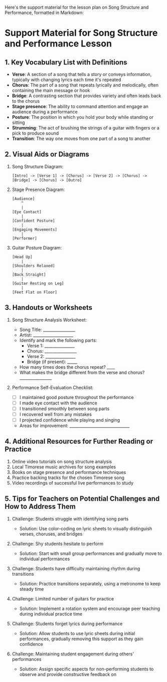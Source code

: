 Here's the support material for the lesson plan on Song Structure and Performance, formatted in Markdown:

# Support Material for Song Structure and Performance Lesson

## 1. Key Vocabulary List with Definitions

- **Verse**: A section of a song that tells a story or conveys information, typically with changing lyrics each time it's repeated
- **Chorus**: The part of a song that repeats lyrically and melodically, often containing the main message or hook
- **Bridge**: A contrasting section that provides variety and often leads back to the chorus
- **Stage presence**: The ability to command attention and engage an audience during a performance
- **Posture**: The position in which you hold your body while standing or sitting
- **Strumming**: The act of brushing the strings of a guitar with fingers or a pick to produce sound
- **Transition**: The way one moves from one part of a song to another

## 2. Visual Aids or Diagrams

1. Song Structure Diagram:
   ```
   [Intro] -> [Verse 1] -> [Chorus] -> [Verse 2] -> [Chorus] -> [Bridge] -> [Chorus] -> [Outro]
   ```

2. Stage Presence Diagram:
   ```
   [Audience]
       ^
       |
   [Eye Contact]
       |
   [Confident Posture]
       |
   [Engaging Movements]
       |
   [Performer]
   ```

3. Guitar Posture Diagram:
   ```
   [Head Up]
       |
   [Shoulders Relaxed]
       |
   [Back Straight]
       |
   [Guitar Resting on Leg]
       |
   [Feet Flat on Floor]
   ```

## 3. Handouts or Worksheets

1. Song Structure Analysis Worksheet:
   - Song Title: ________________
   - Artist: ____________________
   - Identify and mark the following parts:
     * Verse 1: _______________
     * Chorus: ________________
     * Verse 2: _______________
     * Bridge (if present): _____
   - How many times does the chorus repeat? ____
   - What makes the bridge different from the verse and chorus? ________________

2. Performance Self-Evaluation Checklist:
   - [ ] I maintained good posture throughout the performance
   - [ ] I made eye contact with the audience
   - [ ] I transitioned smoothly between song parts
   - [ ] I recovered well from any mistakes
   - [ ] I projected confidence while playing and singing
   - Areas for improvement: ______________________________

## 4. Additional Resources for Further Reading or Practice

1. Online video tutorials on song structure analysis
2. Local Timorese music archives for song examples
3. Books on stage presence and performance techniques
4. Practice backing tracks for the chosen Timorese song
5. Video recordings of successful live performances to study

## 5. Tips for Teachers on Potential Challenges and How to Address Them

1. Challenge: Students struggle with identifying song parts
   - Solution: Use color-coding on lyric sheets to visually distinguish verses, choruses, and bridges

2. Challenge: Shy students hesitate to perform
   - Solution: Start with small group performances and gradually move to individual performances

3. Challenge: Students have difficulty maintaining rhythm during transitions
   - Solution: Practice transitions separately, using a metronome to keep steady time

4. Challenge: Limited number of guitars for practice
   - Solution: Implement a rotation system and encourage peer teaching during individual practice time

5. Challenge: Students forget lyrics during performance
   - Solution: Allow students to use lyric sheets during initial performances, gradually removing this support as they gain confidence

6. Challenge: Maintaining student engagement during others' performances
   - Solution: Assign specific aspects for non-performing students to observe and provide constructive feedback on